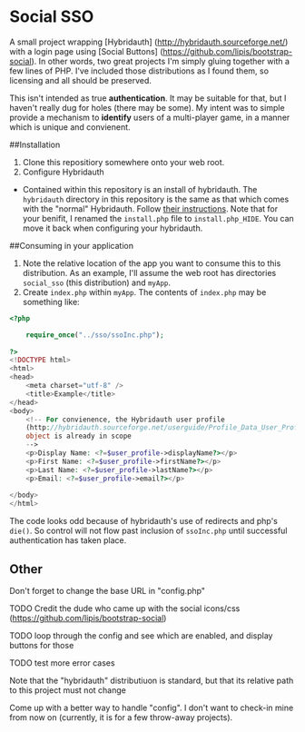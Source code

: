 # Social SSO

A small project wrapping [Hybridauth] (http://hybridauth.sourceforge.net/) with a login page using [Social Buttons] (https://github.com/lipis/bootstrap-social).  In other words, two great projects I'm simply gluing together with a few lines of PHP.  I've included those distributions as I found them, so licensing and all should be preserved.

This isn't intended as true **authentication**.  It may be suitable for that, but I haven't really dug for holes (there may be some).  My intent was to simple provide a mechanism to **identify** users of a multi-player game, in a manner which is unique and convienent.  

##Installation

1. Clone this repositiory somewhere onto your web root.
2. Configure Hybridauth
  * Contained within this repository is an install of hybridauth.  The `hybridauth` directory in this repository is the same as that which comes with the "normal" Hybridauth.  Follow [their instructions](http://hybridauth.sourceforge.net/userguide/Install.html).  Note that for your benifit, I renamed the `install.php` file to `install.php_HIDE`.  You can move it back when configuring your hybridauth.

##Consuming in your application

1. Note the relative location of the app you want to consume this to this distribution.  As an example, I'll assume the web root has directories `social_sso` (this distribution) and `myApp`.
2. Create `index.php` within `myApp`.  The contents of `index.php` may be something like:

```php
<?php

	require_once("../sso/ssoInc.php");
	
?>
<!DOCTYPE html>
<html>
<head>
    <meta charset="utf-8" />
    <title>Example</title>
</head>
<body>
	<!-- For convienence, the Hybridauth user profile 
	(http://hybridauth.sourceforge.net/userguide/Profile_Data_User_Profile.html)
	object is already in scope
	-->
	<p>Display Name: <?=$user_profile->displayName?></p>
	<p>First Name: <?=$user_profile->firstName?></p>
	<p>Last Name: <?=$user_profile->lastName?></p>
	<p>Email: <?=$user_profile->email?></p>
					
</body>
</html>
```
The code looks odd because of hybridauth's use of redirects and php's `die()`.  So control will not flow past inclusion of `ssoInc.php` until successful authentication has taken place.

## Other

Don't forget to change the base URL in "config.php"

TODO Credit the dude who came up with the social icons/css (https://github.com/lipis/bootstrap-social)

TODO loop through the config and see which are enabled, and display buttons for those

TODO test more error cases

Note that the "hybridauth" distributiuon is standard, but that its relative path to this project must not change

Come up with a better way to handle "config".  I don't want to check-in mine from now on (currently, it is for a few throw-away projects).

